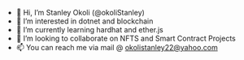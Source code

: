 - 👋 Hi, I’m Stanley Okoli (@okoliStanley)
- 👀 I’m interested in dotnet and blockchain
- 🌱 I’m currently learning hardhat and ether.js
- 💞️ I’m looking to collaborate on NFTS and Smart Contract Projects
- 📫 You can reach me via mail @ okolistanley22@yahoo.com

<!---
okoliStanley/okoliStanley is a ✨ special ✨ repository because its `README.md` (this file) appears on your GitHub profile.
You can click the Preview link to take a look at your changes.
--->
